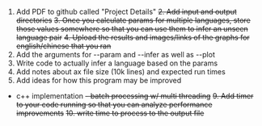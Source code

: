 1. Add PDF to github called "Project Details"
~~2. Add input and output directories~~
~~3. Once you calculate params for multiple languages, store those values somewhere so that you can use them to infer an unseen language pair~~
~~4. Upload the results and images/links of the graphs for english/chinese that you ran~~
5. Add the arguments for --param and --infer as well as --plot
6. Write code to actually infer a language based on the params
7. Add notes about ax file size (10k lines) and expected run times
8. Add ideas for how this program may be improved
- c++ implementation
~~- batch processing w/ multi threading~~
~~9. Add timer to your code running so that you can analyze performance improvements~~
~~10. write time to process to the output file~~